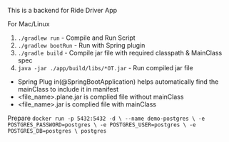 This is a backend for Ride Driver App

For Mac/Linux
1. `./gradlew run` - Compile and Run Script
3. `./gradlew bootRun` - Run with Spring plugin
2. `./gradle build` - Compile jar file with required classpath & MainClass spec
4. `java -jar ./app/build/libs/*OT.jar` - Run compiled jar file
- Spring Plug in(@SpringBootApplication) helps automatically find the mainClass to include it in manifest
- <file_name>.plane.jar is complied file without mainClass
- <file_name>.jar is complied file with mainClass


Prepare
`
docker run -p 5432:5432 -d \
    --name demo-postgres \
    -e POSTGRES_PASSWORD=postgres \
    -e POSTGRES_USER=postgres \
    -e POSTGRES_DB=postgres \
    postgres
`